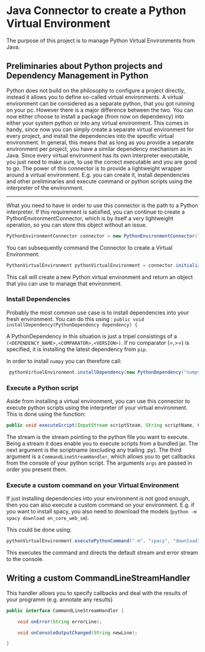 # Java Connector to create a Python Virtual Environment

The purpose of this project is to manage Python Virtual Environments from Java.


## Preliminaries about Python projects and Dependency Management in Python

Python does not build on the philosophy to configure a project directly, instead it allows you to define so-called virtual environments. A virtual environment can be considered as a separate python, that you got running on your pc.
However there is a major difference between the two. You can now either choose to install a package (from now on dependency) into either your system python or into any virtual environment.
This comes in handy, since now you can simply create a separate virtual environment for every project, and install the dependencies into the specific virtual environment. In general, this means that as long as you provide a separate environment per project, you have a similar dependency mechanism as in Java.
Since every virtual environment has its own interpreter executable, you just need to make sure, to use the correct executable and you are good to go. The power of this connector is to provide a lightweight wrapper around a virtual environment.
E.g. you can create it, install dependencies and other preliminaries and execute command or python scripts using the interpreter of the environment.

--------
What you need to have in order to use this connector is the path to a Python interpreter.
If this requirement is satisfied, you can continue to create a PythonEnvironmentConnector, which is by itself a very lightweight operation, so you can store this object without an issue.
```java
PythonEnvironmentConnector connector = new PythonEnvironmentConnector("ENVIRONMENT_NAME", "ENVIRONMENT_PATH", "EXECUTABLE_PATH")
```

You can subsequently command the Connector to create a Virtual Environment:

```java
PythonVirtualEnvironment pythonVirtualEnvironment = connector.initializeEnvironment();
```

This call will create a new Python virtual environment and return an object that you can use to manage that environment.

### Install Dependencies

Probably the most common use case is to install dependencies into your fresh environment. You can do this using : `public void installDependency(PythonDependency dependency) {`

A PythonDependency in this situation is just a tripel consistings of a `(<DEPENDENCY_NAME>,<COMPARATOR>,<VERSION>)`. If no comparator (=,>=) is specified, it is installing the latest dependency from `pip`.

In order to install `numpy` you can therefore call:

```java
 pythonVirtualEnvironment.installDependency(new PythonDependency("numpy"));
```

### Execute a Python script

Aside from installing a virtual environment, you can use this connector to execute python scripts using the interpreter of your virtual environment. This is done using the function:

```java
public void executeScript(InputStream scriptSteam, String scriptName, CommandLineStreamHandler streamHandler, String... args) {
```

The stream is the stream pointing to the python file you want to execute. Being a stream it does enable you to execute scripts from a bundled jar. The next argument is the scriptname (excluding any trailing .py).
The third argument is a `CommandLineStreamHandler`, which allows you to get callbacks from the console of your python script. The arguments `args` are passed in order you present them.

### Execute a custom command on your Virtual Environment

If just installing dependencies into your environment is not good enough, then you can also execute a custom command on your environment. E.g. if you want to install spacy, you also need to download the models (`python -m spacy download en_core_web_sm`).

This could be done using:

```java
pythonVirtualEnvironment.executePythonCommand("-m", "spacy", "download", "en_core_web_sm");
```
This executes the command and directs the default stream and error stream to the console. 


## Writing a custom CommandLineStreamHandler

This handler allows you to specify callbacks and deal with the results of your programm (e.g. annotate any results)

```java
public interface CommandLineStreamHandler {

    void onError(String errorLine);

    void onConsoleOutputChanged(String newLine);

}
```



